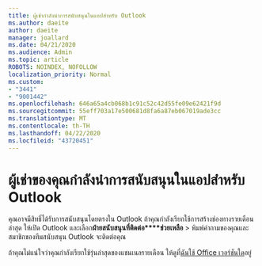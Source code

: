 ```yaml
---
title: ผู้เช่ากําลังนําการสนับสนุนในแอปสําหรับ Outlook
ms.author: daeite
author: daeite
manager: joallard
ms.date: 04/21/2020
ms.audience: Admin
ms.topic: article
ROBOTS: NOINDEX, NOFOLLOW
localization_priority: Normal
ms.custom:
- "3441"
- "9001442"
ms.openlocfilehash: 646a65a4cb068b1c91c52c42d55fe09e62421f9d
ms.sourcegitcommit: 55eff703a17e500681d8fa6a87eb067019ade3cc
ms.translationtype: MT
ms.contentlocale: th-TH
ms.lasthandoff: 04/22/2020
ms.locfileid: "43720451"
---
```

# <a name="your-tenant-is-piloting-in-app-support-for-outlook"></a>ผู้เช่าของคุณกําลังนําการสนับสนุนในแอปสําหรับ Outlook

คุณอาจมีสิทธิ์ได้รับการสนับสนุนโดยตรงใน Outlook ถ้าคุณกําลังเรียกใช้การสร้างช่องทางรายเดือนล่าสุด ให้เปิด Outlook และเลือก**ฝ่ายสนับสนุนที่ติดต่อ****ช่วยเหลือ** >  พิมพ์คําถามของคุณและสมาชิกของทีมสนับสนุน Outlook จะติดต่อคุณ

ถ้าคุณไม่แน่ใจว่าคุณกําลังเรียกใช้รุ่นล่าสุดของแชนเนลรายเดือน ให้ดูที่[ฉันใช้ Office เวอร์ชันใด](https://support.office.com/article/932788B8-A3CE-44BF-BB09-E334518B8B19)อยู่